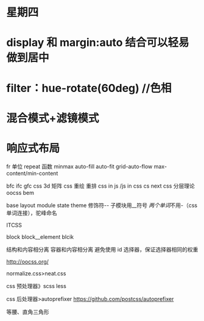 # 星期四

# display 和 margin:auto 结合可以轻易做到居中

# filter：hue-rotate(60deg) //色相

# 混合模式+滤镜模式

# 响应式布局

fr 单位 repeat 函数 minmax auto-fill auto-fit grid-auto-flow max-content/min-content

bfc ifc gfc
css 3d 矩阵
css 重绘 重排
css in js /js in css
cs next
css 分层理论 oocss bem

base
layout
module
state
theme
修饰符-- 子模块用\_\_符号
*两个单词*不用-（css 单词连接），驼峰命名

ITCSS

block
block\_\_element
blcik

结构和内容相分离
容器和内容相分离
避免使用 id 选择器，保证选择器相同的权重

http://oocss.org/

normalize.css>neat.css

css 预处理器》scss less

css 后处理器>autoprefixer
https://github.com/postcss/autoprefixer

等腰、直角三角形
